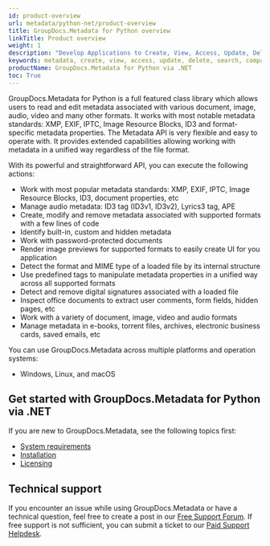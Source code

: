 ```yaml
---
id: product-overview
url: metadata/python-net/product-overview
title: GroupDocs.Metadata for Python overview
linkTitle: Product overview
weight: 1
description: "Develop Applications to Create, View, Access, Update, Delete, Search, Compare, Replace & Export Metadata of Popular Documents & Image Formats."
keywords: metadata, create, view, access, update, delete, search, compare, replace, export, extract, PDF, PNG, JPEG
productName: GroupDocs.Metadata for Python via .NET
toc: True
---
```

GroupDocs.Metadata for Python is a full featured class library which allows users to read and edit metadata associated with various document, image, audio, video and many other formats. It works with most notable metadata standards: XMP, EXIF, IPTC, Image Resource Blocks, ID3 and format-specific metadata properties. The Metadata API is very flexible and easy to operate with. It provides extended capabilities allowing working with metadata in a unified way regardless of the file format.

With its powerful and straightforward API, you can execute the following actions:

*   Work with most popular metadata standards: XMP, EXIF, IPTC, Image Resource Blocks, ID3, document properties, etc
*   Manage audio metadata: ID3 tag (ID3v1, ID3v2), Lyrics3 tag, APE
*   Create, modify and remove metadata associated with supported formats with a few lines of code
*   Identify built-in, custom and hidden metadata
*   Work with password-protected documents
*   Render image previews for supported formats to easily create UI for you application
*   Detect the format and MIME type of a loaded file by its internal structure
*   Use predefined tags to manipulate metadata properties in a unified way across all supported formats
*   Detect and remove digital signatures associated with a loaded file
*   Inspect office documents to extract user comments, form fields, hidden pages, etc
*   Work with a variety of document, image, video and audio formats
*   Manage metadata in e-books, torrent files, archives, electronic business cards, saved emails, etc

You can use GroupDocs.Metadata across multiple platforms and operation systems:

* Windows, Linux, and macOS

## Get started with GroupDocs.Metadata for Python via .NET

If you are new to GroupDocs.Metadata, see the following topics first:

* [System requirements](/metadata/python-net/system-requirements/)
* [Installation](/metadata/python-net/installation/)
* [Licensing](/metadata/python-net/licensing-and-subscription/)

## Technical support

If you encounter an issue while using GroupDocs.Metadata or have a technical question, feel free to create a post in our [Free Support Forum](https://forum.groupdocs.com/c/metadata/9). If free support is not sufficient, you can submit a ticket to our [Paid Support Helpdesk](https://helpdesk.groupdocs.com/).